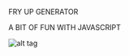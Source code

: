
FRY UP GENERATOR
                                                      
A BIT OF FUN WITH JAVASCRIPT

![alt tag](../images/bacon.png)